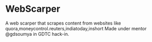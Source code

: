 # WebScarper
A web scarper that scrapes content from websites like quora,moneycontrol.reuters,indiatoday,inshort
Made under mentor @gdsoumya in GDTC hack-in.
